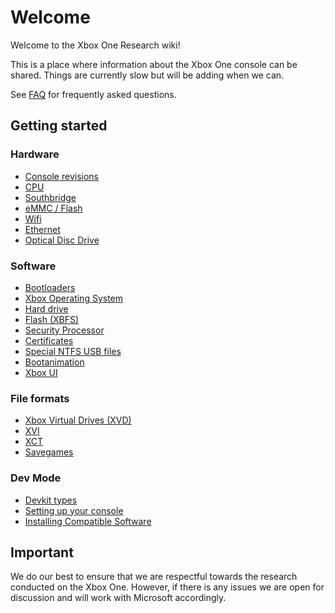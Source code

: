 <!-- TITLE: Home -->
<!-- SUBTITLE: Welcome to this wiki! -->

# Welcome
Welcome to the Xbox One Research wiki\!

This is a place where information about the Xbox One console can be
shared. Things are currently slow but will be adding when we can.

See [FAQ](faq) for frequently asked questions.

## Getting started

### Hardware
  - [Console revisions](console-revisions)
  - [CPU](cpu)
  - [Southbridge](southbridge)
  - [eMMC / Flash](eMMC---Flash)
  - [Wifi](wifi)
  - [Ethernet](ethernet)
  - [Optical Disc Drive](optical-disc-drive)

### Software
  - [Bootloaders](bootloaders)
  - [Xbox Operating System](xbox-operating-system)
  - [Hard drive](harddrive)
  - [Flash (XBFS)](xbox-boot-file-system)
  - [Security Processor](security-processor)
  - [Certificates](certificates)
  - [Special NTFS USB files](special-ntfs-usb-files)
  - [Bootanimation](bootanimation)
  - [Xbox UI](xbox-ui)

### File formats
  - [Xbox Virtual Drives (XVD)](xbox-virtual-drive)
  - [XVI](xvi)
  - [XCT](xct)
  - [Savegames](savegames)

### Dev Mode
  - [Devkit types](devkit-types)
  - [Setting up your console](setup-dev-mode)
  - [Installing Compatible Software](installing-compatible-software)

## Important

We do our best to ensure that we are respectful towards the research
conducted on the Xbox One. However, if there is any issues we are open
for discussion and will work with Microsoft accordingly.